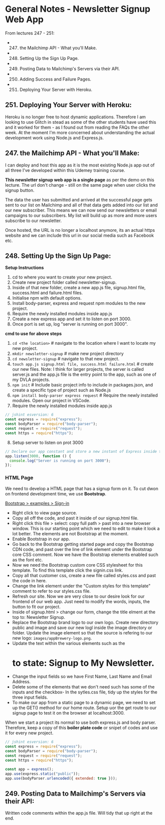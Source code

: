 # General Notes - Newsletter Signup Web App

From lectures 247 - 251:

- 247. the Mailchimp API - What you'll Make.
- 248. Setting Up the Sign Up Page.
- 249. Posting Data to Mailchimp's Servers via their API.
- 250. Adding Success and Failure Pages.
- 251. Deploying Your Server with Heroku.

## 251. Deploying Your Server with Heroku:
Heroku is no longer free to host dynamic applications. Therefore I am looking to use Glitch in stead as some of the other students have used this and it worked for them - as I found out from reading the FAQs the other week. At the moment I'm more concerned about understanding the actual development work using Node.js and Express.js.

## 247. the Mailchimp API - What you'll Make:

I can deploy and host this app as it is the most existing Node.js app out of all three I've developed within this Udemey training course. 

**This newsletter signup web app is a single page** as per the demo on this lecture. The url don't change - still on the same page when user clicks the signup button.

The data the user has submitted and arrived at the successful page gets sent to our list on Mailchimp and all of that data gets added into our list and our new subscriber. This means we can now send our newsletters or email campaigns to our subscribers. My list will build up as more and more users subscribe to our newsletter.

Once hosted, the URL is no longer a localhost anymore, its an actual https website and we can include this url in our social media such as Facebook etc.

## 248. Setting Up the Sign Up Page:

**Setup Instructions**
1. cd to where you want to create your new project.
2. Create new project folder called newsletter-signup.
3. Inside of that new folder, create a new app.js file, signup.html file, success.html and failure.html files.
4. Initialise npm with default options.
5. Install body-parser, express and request npm modules to the new project.
6. Require the newly installed modules inside app.js
7. Create a new express app and set it to listen on port 3000.
8. Once port is set up, log "server is running on port 3000".

**cmd to use for above steps**
1. `cd <the location>` # navigate to the location where I want to locate my new project.
2. `mkdir newsletter-signup` # make new project directory
3. `cd newsletter-signup` # navigate to that new project.
4. `touch app.js signup.html file, success.html failure.html` # create our new files.
Note: I think for larger projects, the server is called server.js and the app.js file is the entry point to the app, such as one of my DVLA projects.
5. `npm init` # Include basic project info to include in packages.json, and create a specific type of project such as Node.js 
6. `npm install body-parser express request` # Require the newly installed modules.
Open our project in VSCode.
7. Require the newly installed modules inside app.js
```js
// jshint esversion: 6
const express = require("express");
const bodyParser = require("body-parser");
const request = require("request");
const https = require("https");
```
8. Setup server to listen on prot 3000
```js
// Declare our app constant and store a new instant of Express inside the app variable/object.
app.listen(3000, function () {
  console.log("Server is running on port 3000");
});
```
### HTML Page
We need to develop a HTML page that has a signup form on it. To cut dwon on frontend development time, we use **Bootstrap**.

[Bootstrap > examples > Sign-in](https://getbootstrap.com/docs/5.3/examples/)

- Right click to view page source.
- Copy all off the code, and past it inside of our signup.html file.
- Right click this file > select: copy full path > past into a new browser window. This is our starting point which we need to edit to make it look a lot better. The elements are not Bootstrap at the moment.
- Enable Bootstrap in our app.
- Go back to the Bootstrap getting started page and copy the Bootstrap CDN code, and past over the line of link element under the Bootstrap core CSS comment. Now we have the Bootstrap elements enabled such as the font etc.
- Now we need the Bootstrap custom core CSS stylesheet for this template. To find this template click the signin.css link.
- Copy all that customer css, create a new file called styles.css and past the code in here.
- Change the link element under the "Custom styles for this template" comment to refer to our styles.css file.
- Refresh our site. Now we are very close to our desire look for our frontend of our web app. Just need to modify the words, inputs, the button to fit our project. 
- Inside of signup.html > change our form, change the title elment at the top to: Newsletter Signup.
- Replace the Bootstrap brand logo to our own logo. Create new directory public and image and save our new logl inside the image directory or folder. Update the image element so that the source is refering to our new logo: `images/appBrewery-logo.png`.
- Update the text within the various elements such as the <h1> to state: Signup to My Newsletter.
- Change the input fields so we have First Name, Last Name and Email Address.
- Delete some of the elements that we don't need such has some of the inputs and the checkbox- In the sytles.css file, tidy up the styles for the three input fields.
- To make our app from a static page to a dynamic page, we need to set up the GET() method for our home route. Setup uor the get route to our signup page to test it on the browser at localhost:3000.

When we start a project its normal to use both express.js and body parser. Therefore, keep a copy of this **boiler plate code** or snipet of codes and use it for every new project.

```js
// jshint esversion: 6
const express = require("express");
const bodyParser = require("body-parser");
const request = require("request");
const https = require("https"); 

const app = express();
app.use(express.static("public"));
app.use(bodyParser.urlencoded({ extended: true }));
```

## 249. Posting Data to Mailchimp's Servers via their API:

Written code comments within the app.js file. Will tidy that up right at the end.
